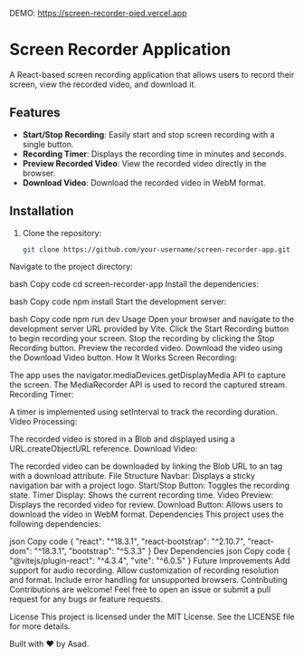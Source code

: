DEMO: https://screen-recorder-pied.vercel.app

# Screen Recorder Application

A React-based screen recording application that allows users to record their screen, view the recorded video, and download it.

## Features

- **Start/Stop Recording**: Easily start and stop screen recording with a single button.
- **Recording Timer**: Displays the recording time in minutes and seconds.
- **Preview Recorded Video**: View the recorded video directly in the browser.
- **Download Video**: Download the recorded video in WebM format.

## Installation

1. Clone the repository:
   ```bash
   git clone https://github.com/your-username/screen-recorder-app.git
Navigate to the project directory:

bash
Copy code
cd screen-recorder-app
Install the dependencies:

bash
Copy code
npm install
Start the development server:

bash
Copy code
npm run dev
Usage
Open your browser and navigate to the development server URL provided by Vite.
Click the Start Recording button to begin recording your screen.
Stop the recording by clicking the Stop Recording button.
Preview the recorded video.
Download the video using the Download Video button.
How It Works
Screen Recording:

The app uses the navigator.mediaDevices.getDisplayMedia API to capture the screen.
The MediaRecorder API is used to record the captured stream.
Recording Timer:

A timer is implemented using setInterval to track the recording duration.
Video Processing:

The recorded video is stored in a Blob and displayed using a URL.createObjectURL reference.
Download Video:

The recorded video can be downloaded by linking the Blob URL to an <a> tag with a download attribute.
File Structure
Navbar: Displays a sticky navigation bar with a project logo.
Start/Stop Button: Toggles the recording state.
Timer Display: Shows the current recording time.
Video Preview: Displays the recorded video for review.
Download Button: Allows users to download the video in WebM format.
Dependencies
This project uses the following dependencies:

json
Copy code
{
  "react": "^18.3.1",
  "react-bootstrap": "^2.10.7",
  "react-dom": "^18.3.1",
  "bootstrap": "^5.3.3"
}
Dev Dependencies
json
Copy code
{
  "@vitejs/plugin-react": "^4.3.4",
  "vite": "^6.0.5"
}
Future Improvements
Add support for audio recording.
Allow customization of recording resolution and format.
Include error handling for unsupported browsers.
Contributing
Contributions are welcome! Feel free to open an issue or submit a pull request for any bugs or feature requests.

License
This project is licensed under the MIT License. See the LICENSE file for more details.

Built with ❤️ by Asad.